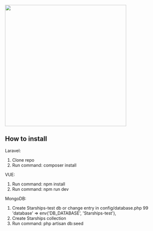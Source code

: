 <a href="https://laravel.com" target="_blank"><img src="https://jenssegers.com/static/media/l4mongo.png" width="400"></a>

## How to install

Laravel:
1) Clone repo
2) Run command: composer install

VUE:
1) Run command: npm install
2) Run command: npm run dev

MongoDB:
1) Create Starships-test db or change entry in config/database.php 99 'database' => env('DB_DATABASE', 'Starships-test'),
2) Create Starships collection
3) Run command: php artisan db:seed
